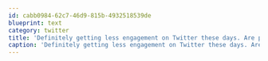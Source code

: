 ```yaml
---
id: cabb0984-62c7-46d9-815b-4932518539de
blueprint: text
category: twitter
title: 'Definitely getting less engagement on Twitter these days. Are people busy? Gone Somewhere else? Was it something I said? :)'
caption: 'Definitely getting less engagement on Twitter these days. Are people busy? Gone Somewhere else? Was it something I said? :)'
---
```

